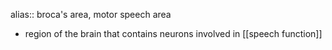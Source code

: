 alias:: broca's area, motor speech area

- region of the brain that contains neurons involved in [[speech function]]